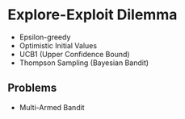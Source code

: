 # Explore-Exploit Dilemma

- Epsilon-greedy
- Optimistic Initial Values
- UCB1 (Upper Confidence Bound)
- Thompson Sampling (Bayesian Bandit)

## Problems

- Multi-Armed Bandit
